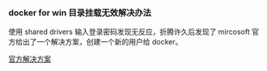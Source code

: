 ### docker for win 目录挂载无效解决办法

使用 shared drivers 输入登录密码发现无反应，折腾许久后发现了 mircosoft 官方给出了一个解决方案，创建一个新的用户给 docker。

[官方解决方案](https://blogs.msdn.microsoft.com/stevelasker/2016/06/14/configuring-docker-for-windows-volumes/)

